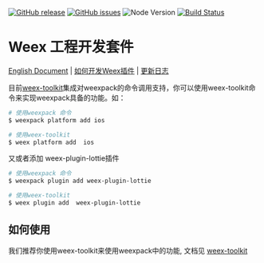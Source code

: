 [![GitHub release](https://img.shields.io/github/release/weexteam/weex-pack.svg)](https://github.com/weexteam/weex-pack/releases)  [![GitHub issues](https://img.shields.io/github/issues/weexteam/weex-pack.svg)](https://github.com/weexteam/weex-pack/issues)
![Node Version](https://img.shields.io/node/v/weex-pack.svg "Node Version")
[![Build Status](https://travis-ci.org/weexteam/weex-pack.svg?branch=master)](https://travis-ci.org/weexteam/weex-pack)
# Weex 工程开发套件

[English Document](./README.en.md)
|
[如何开发Weex插件](./doc/cn/how-to-devloping-weex-plugin.md)
|
[更新日志](./CHANGELOG.md)


目前[weex-toolkit](https://github.com/weexteam/weex-toolkit)集成对weexpack的命令调用支持，你可以使用weex-toolkit命令来实现weexpack具备的功能。如：
``` bash
# 使用weexpack 命令
$ weexpack platform add ios

# 使用weex-toolkit
$ weex platform add  ios

```

又或者添加 weex-plugin-lottie插件

``` bash
# 使用weexpack 命令
$ weexpack plugin add weex-plugin-lottie

# 使用weex-toolkit
$ weex plugin add  weex-plugin-lottie

```

## 如何使用

我们推荐你使用weex-toolkit来使用weexpack中的功能, 文档见 [weex-toolkit](https://github.com/weexteam/weex-toolkit#commands)